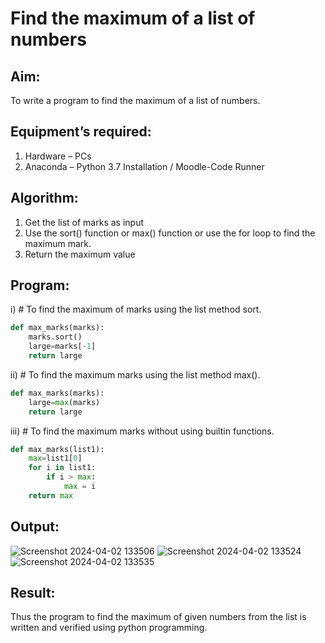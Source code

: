 # Find the maximum of a list of numbers
## Aim:
To write a program to find the maximum of a list of numbers.
## Equipment’s required:
1.	Hardware – PCs
2.	Anaconda – Python 3.7 Installation / Moodle-Code Runner
## Algorithm:
1.	Get the list of marks as input
2.	Use the sort() function or max() function or use the for loop to find the maximum mark.
3.	Return the maximum value
## Program:

i)	# To find the maximum of marks using the list method sort.
```Python
def max_marks(marks):
    marks.sort()
    large=marks[-1]
    return large


```

ii)	# To find the maximum marks using the list method max().
```Python
def max_marks(marks):
    large=max(marks)
    return large


```

iii) # To find the maximum marks without using builtin functions.
```Python
def max_marks(list1):
    max=list1[0]
    for i in list1:
        if i > max:
            max = i
    return max


```
## Output:
![Screenshot 2024-04-02 133506](https://github.com/Sabari-2005/FindMaximum/assets/139338709/9141c85c-222b-4d74-9b3f-f11c96584b17)
![Screenshot 2024-04-02 133524](https://github.com/Sabari-2005/FindMaximum/assets/139338709/a08ecb05-d003-4abb-8ccc-f2337b00a405)
![Screenshot 2024-04-02 133535](https://github.com/Sabari-2005/FindMaximum/assets/139338709/fd3deed0-de87-49c4-81d8-8f0f29f3ca71)



## Result:
Thus the program to find the maximum of given numbers from the list is written and verified using python programming.
